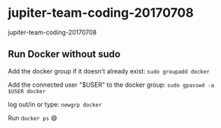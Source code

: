 # jupiter-team-coding-20170708
jupiter-team-coding-20170708

## Run Docker without sudo
Add the docker group if it doesn't already exist:
`sudo groupadd docker`

Add the connected user "$USER" to the docker group:
`sudo gpasswd -a $USER docker`

log out/in or type:
`newgrp docker`

Run `docker ps` :smile:
